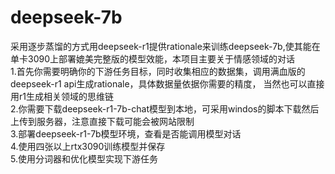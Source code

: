# deepseek-7b
采用逐步蒸馏的方式用deepseek-r1提供rationale来训练deepseek-7b,使其能在单卡3090上部署媲美完整版的模型效能，本项目主要关于情感领域的对话  
1.首先你需要明确你的下游任务目标，同时收集相应的数据集，调用满血版的deepseek-r1 api生成rationale，具体数据量依据你需要的精度，
当然也可以直接用r1生成相关领域的思维链  
2.你需要下载deepseek-r1-7b-chat模型到本地，可采用windos的脚本下载然后上传到服务器，注意直接下载可能会被网站限制  
3.部署deepseek-r1-7b模型环境，查看是否能调用模型对话  
4.使用四张以上rtx3090训练模型并保存  
5.使用分词器和优化模型实现下游任务  

